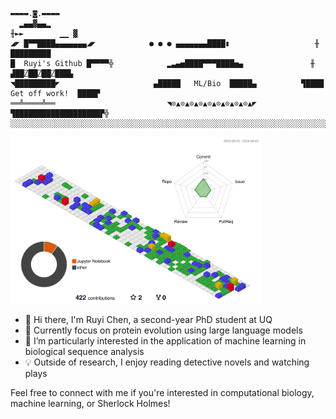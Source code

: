 
```
▬▬▬▬.◙.▬▬▬▬
  ▂▄▄▓▄▄▂                                                            ╫►►        ▁▁ ▓
◢◤ █▀▀████▄▄▄▄▄▄▄◢◤            ● ● ● ▄▄▄▄▄▄▄████▮                   ╫       █████████
█  Ruyi's Github █▀▀▀▀╬            ▂▃▄▅████▀▀▀████▅▄               ╫    ▟██⍁██⍁██⍁███▙
◥█████████◤                     ▄█████   ML/Bio  █████▄          ▜████  Get off work!  ████▛
══╩════╩══                         ◥⊙▲⊙▲⊙▲⊙▲⊙▲⊙▲⊙▲⊙▲⊙▲◤             ▜███████████████████▛╬
░░░░░░░░░░░░░░░░░░░░░░░░░░░░░░░░░░░░░░░░░░░░░░░░░░░░░░░░░░░░░░░░░░░░░░░░░░░░░░░░░░░░░░░░░░░░░░░
```

<img src="./profile-3d-contrib/profile-gitblock.svg" width="80%" alt="Profile Season Animate" />

- 👋 Hi there, I'm Ruyi Chen, a second-year PhD student at UQ <br>
- 🧬 Currently focus on protein evolution using large language models <br>
- 🔬 I’m particularly interested in the application of machine learning in biological sequence analysis <br>
- 💡 Outside of research, I enjoy reading detective novels and watching plays <br>

Feel free to connect with me if you're interested in computational biology, machine learning, or Sherlock Holmes!

